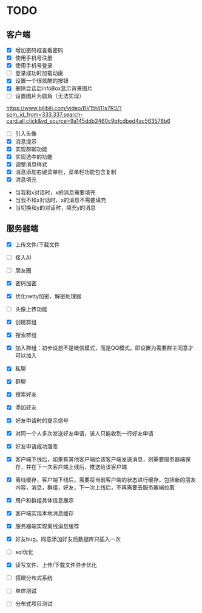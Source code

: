 # TODO

## 客户端

* [X] 增加密码框查看密码
* [x] 使用手机号注册
* [x] 使用手机号登录
* [ ] 登录成功时加载动画
* [X] 设置一个很炫酷的按钮
* [X] 删除会话后infoBox显示背景图片
* [ ] 设置图片为圆角（无法实现）

https://www.bilibili.com/video/BV15t411s7R3/?spm_id_from=333.337.search-card.all.click&vd_source=9a145ddb2460c9bfcdbed4ac563578b6

* [ ] 引入头像
* [X] 消息提示
* [X] 实现群聊功能
* [X] 实现选中的功能
* [X] 调整消息样式
* [X] 消息添加右键菜单栏，菜单栏功能包含复制
* [X] 消息填充

- 当我和x对话时，x的消息需要填充
- 当我不和x对话时，x的消息不需要填充
- 当切换和y的对话时，填充y的消息

## 服务器端

* [x] 上传文件/下载文件
* [ ] 接入AI
* [ ] 朋友圈
* [x] 密码加密
* [X] 优化netty加密，解密处理器
* [ ] 头像上传功能
* [x] 创建群组
* [x] 搜索群组
* [x] 加入群组：初步设想不是微信模式，而是QQ模式，即设置为需要群主同意才可以加入
* [X] 私聊
* [x] 群聊
* [X] 搜索好友
* [X] 添加好友
* [X] 好友申请时的提示信号
* [X] 对同一个人多次发送好友申请，该人只能收到一行好友申请
* [X] 好友申请成功落库
* [X] 客户端下线后，如果有其他客户端给该客户端发送消息，则需要服务器端保存，并在下一次客户端上线后，推送给该客户端
* [x] 离线缓存，客户端下线后，需要将当前客户端的状态进行缓存，包括新的朋友内容，消息，群组，好友，下一次上线后，不再需要去服务器端拉取
* [x] 用户和群组具体信息展示
* [x] 客户端实现本地消息缓存
* [x] 服务器端实现离线消息缓存
* [x] 好友bug，同意添加好友后数据库只插入一次
* [ ] sql优化
* [x] 读写文件、上传/下载文件异步优化
* [ ] 搭建分布式系统
* [ ] 单体测试
* [ ] 分布式项目测试









